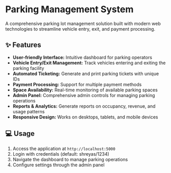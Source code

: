 # Parking Management System

A comprehensive parking lot management solution built with modern web technologies to streamline vehicle entry, exit, and payment processing.

## ✨ Features

- **User-friendly Interface:** Intuitive dashboard for parking operators
- **Vehicle Entry/Exit Management:** Track vehicles entering and exiting the parking facility
- **Automated Ticketing:** Generate and print parking tickets with unique IDs
- **Payment Processing:** Support for multiple payment methods
- **Space Availability:** Real-time monitoring of available parking spaces
- **Admin Panel:** Comprehensive admin controls for managing parking operations
- **Reports & Analytics:** Generate reports on occupancy, revenue, and usage patterns
- **Responsive Design:** Works on desktops, tablets, and mobile devices

## 💻 Usage

1. Access the application at `http://localhost:5000`
2. Login with credentials (default: shreyas/1234)
3. Navigate the dashboard to manage parking operations
4. Configure settings through the admin panel
